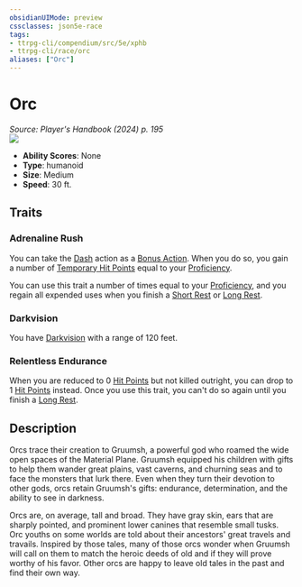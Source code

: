 ```yaml
---
obsidianUIMode: preview
cssclasses: json5e-race
tags:
- ttrpg-cli/compendium/src/5e/xphb
- ttrpg-cli/race/orc
aliases: ["Orc"]
---
```

# Orc
*Source: Player's Handbook (2024) p. 195*  
![](3-Mechanics/CLI/races/img/orc.webp#right)

- **Ability Scores**: None
- **Type**: humanoid
- **Size**: Medium
- **Speed**: 30 ft.

## Traits

### Adrenaline Rush

You can take the [Dash](3-Mechanics/CLI/rules/actions.md#Dash) action as a [Bonus Action](3-Mechanics/CLI/rules/variant-rules/bonus-action-xphb.md). When you do so, you gain a number of [Temporary Hit Points](3-Mechanics/CLI/rules/variant-rules/temporary-hit-points-xphb.md) equal to your [Proficiency](3-Mechanics/CLI/rules/variant-rules/proficiency-xphb.md).

You can use this trait a number of times equal to your [Proficiency](3-Mechanics/CLI/rules/variant-rules/proficiency-xphb.md), and you regain all expended uses when you finish a [Short Rest](3-Mechanics/CLI/rules/variant-rules/short-rest-xphb.md) or [Long Rest](3-Mechanics/CLI/rules/variant-rules/long-rest-xphb.md).

### Darkvision

You have [Darkvision](3-Mechanics/CLI/rules/senses.md#Darkvision) with a range of 120 feet.

### Relentless Endurance

When you are reduced to 0 [Hit Points](3-Mechanics/CLI/rules/variant-rules/hit-points-xphb.md) but not killed outright, you can drop to 1 [Hit Points](3-Mechanics/CLI/rules/variant-rules/hit-points-xphb.md) instead. Once you use this trait, you can't do so again until you finish a [Long Rest](3-Mechanics/CLI/rules/variant-rules/long-rest-xphb.md).

## Description

Orcs trace their creation to Gruumsh, a powerful god who roamed the wide open spaces of the Material Plane. Gruumsh equipped his children with gifts to help them wander great plains, vast caverns, and churning seas and to face the monsters that lurk there. Even when they turn their devotion to other gods, orcs retain Gruumsh's gifts: endurance, determination, and the ability to see in darkness.

Orcs are, on average, tall and broad. They have gray skin, ears that are sharply pointed, and prominent lower canines that resemble small tusks. Orc youths on some worlds are told about their ancestors' great travels and travails. Inspired by those tales, many of those orcs wonder when Gruumsh will call on them to match the heroic deeds of old and if they will prove worthy of his favor. Other orcs are happy to leave old tales in the past and find their own way.